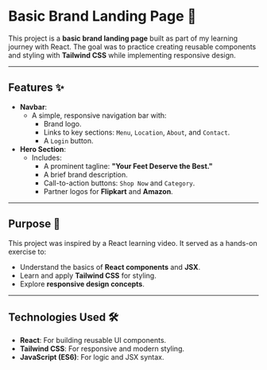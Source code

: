 # Basic Brand Landing Page 🌟

This project is a **basic brand landing page** built as part of my learning journey with React. The goal was to practice creating reusable components and styling with **Tailwind CSS** while implementing responsive design.

---

## Features ✨

- **Navbar**:
  - A simple, responsive navigation bar with:
    - Brand logo.
    - Links to key sections: `Menu`, `Location`, `About`, and `Contact`.
    - A `Login` button.
- **Hero Section**:
  - Includes:
    - A prominent tagline: **"Your Feet Deserve the Best."**
    - A brief brand description.
    - Call-to-action buttons: `Shop Now` and `Category`.
    - Partner logos for **Flipkart** and **Amazon**.

---

## Purpose 🎯

This project was inspired by a React learning video. It served as a hands-on exercise to:

- Understand the basics of **React components** and **JSX**.
- Learn and apply **Tailwind CSS** for styling.
- Explore **responsive design concepts**.

---

## Technologies Used 🛠️

- **React**: For building reusable UI components.
- **Tailwind CSS**: For responsive and modern styling.
- **JavaScript (ES6)**: For logic and JSX syntax.
